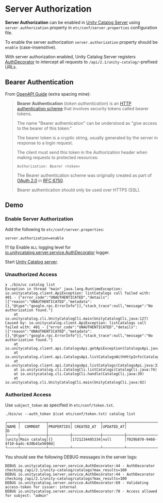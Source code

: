 # Server Authorization

**Server Authorization** can be enabled in [Unity Catalog Server](../server/index.md) using `server.authorization` property in `etc/conf/server.properties` configuration file.

To enable the server authorization `server.authorization` property should be `enable` (case-insensitive).

With server authorization enabled, Unity Catalog Server registers [AuthDecorator](AuthDecorator.md) to intercept all requests to `/api/2.1/unity-catalog/`-prefixed URLs.

## Bearer Authentication

From [OpenAPI Guide](https://swagger.io/docs/specification/authentication/bearer-authentication/) (extra spacing mine):

> **Bearer Authentication** (_token authentication_) is an [HTTP authentication scheme](https://developer.mozilla.org/en-US/docs/Web/HTTP/Authentication) that involves security tokens called bearer tokens.
>
> The name "Bearer authentication" can be understood as "give access to the bearer of this token."
>
> The bearer token is a cryptic string, usually generated by the server in response to a login request.
>
> The client must send this token in the Authorization header when making requests to protected resources:
>
> ```text
> Authorization: Bearer <token>
> ```
>
> The Bearer authentication scheme was originally created as part of [OAuth 2.0](https://swagger.io/docs/specification/authentication/oauth2/) in [RFC 6750](https://datatracker.ietf.org/doc/html/rfc6750).
>
> Bearer authentication should only be used over HTTPS (SSL).

## Demo

### Enable Server Authorization

Add the following to `etc/conf/server.properties`:

```text
server.authorization=enable
```

!!! tip
    Enable `ALL` logging level for [io.unitycatalog.server.service.AuthDecorator](AuthDecorator.md#logging) logger.

Start [Unity Catalog server](../server/index.md).

### Unauthorized Access

```console
❯ ./bin/uc catalog list
Exception in thread "main" java.lang.RuntimeException: io.unitycatalog.client.ApiException: listCatalogs call failed with: 401 - {"error_code":"UNAUTHENTICATED","details":[{"reason":"UNAUTHENTICATED","metadata":{},"@type":"google.rpc.ErrorInfo"}],"stack_trace":null,"message":"No authorization found."}
	at io.unitycatalog.cli.UnityCatalogCli.main(UnityCatalogCli.java:127)
Caused by: io.unitycatalog.client.ApiException: listCatalogs call failed with: 401 - {"error_code":"UNAUTHENTICATED","details":[{"reason":"UNAUTHENTICATED","metadata":{},"@type":"google.rpc.ErrorInfo"}],"stack_trace":null,"message":"No authorization found."}
	at io.unitycatalog.client.api.CatalogsApi.getApiException(CatalogsApi.java:77)
	at io.unitycatalog.client.api.CatalogsApi.listCatalogsWithHttpInfo(CatalogsApi.java:356)
	at io.unitycatalog.client.api.CatalogsApi.listCatalogs(CatalogsApi.java:333)
	at io.unitycatalog.cli.CatalogCli.listCatalogs(CatalogCli.java:74)
	at io.unitycatalog.cli.CatalogCli.handle(CatalogCli.java:39)
	at io.unitycatalog.cli.UnityCatalogCli.main(UnityCatalogCli.java:92)
```

### Authorized Access

Use `subject_token` as specified in `etc/conf/token.txt`.

```console
./bin/uc --auth_token $(cat etc/conf/token.txt) catalog list
```

```text
┌─────┬────────────┬──────────┬─────────────┬──────────┬────────────────────────────────────┐
│NAME │  COMMENT   │PROPERTIES│ CREATED_AT  │UPDATED_AT│                 ID                 │
├─────┼────────────┼──────────┼─────────────┼──────────┼────────────────────────────────────┤
│unity│Main catalog│{}        │1721234405334│null      │f029b870-9468-4f10-badc-630b41e5690d│
└─────┴────────────┴──────────┴─────────────┴──────────┴────────────────────────────────────┘
```

You should see the following DEBUG messages in the server logs:

```text
DEBUG io.unitycatalog.server.service.AuthDecorator:44 - AuthDecorator checking /api/2.1/unity-catalog/catalogs?max_results=100
DEBUG io.unitycatalog.server.service.AuthDecorator:44 - AuthDecorator checking /api/2.1/unity-catalog/catalogs?max_results=100
DEBUG io.unitycatalog.server.service.AuthDecorator:69 - Validating access-token for issuer: internal
DEBUG io.unitycatalog.server.service.AuthDecorator:78 - Access allowed for subject: "admin"
```
